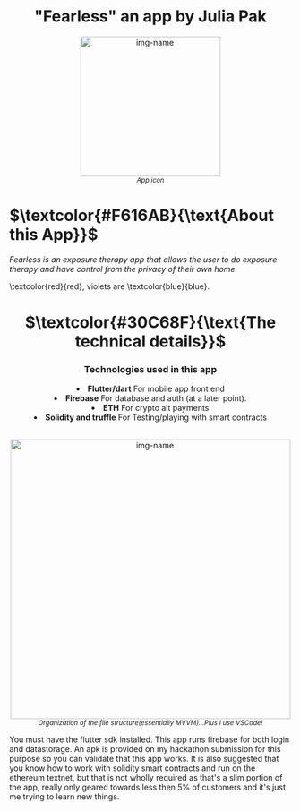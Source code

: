 <h1 align="center">"Fearless" an app by Julia Pak</h1>
<!--
to align the header title to the center
<h2 align="center">by: Julia Pak</h2>
-->


<p align="center"><img alt="img-name" src="https://user-images.githubusercontent.com/41366455/181997005-7f584729-eb1c-41b1-9a90-e9da21108e66.png" width="250"><br><sup><em>App icon</sup></em></p>

# **$\textcolor{#F616AB}{\text{About this App}}$**

*Fearless is an exposure therapy app that allows the user to do exposure therapy and have control from the privacy of their own home.*
<!--
 ***Three other apps need to be written/integrated in addition to this app:***

- Gig worker side mobile app.
- An app for merchants to manage sales etc. This app will be suited towards tablets.
- Some sort of admin application/portal for the company (me and my team). This is for monitoring day to day kpms, general management, on boarding gig workers, basic customer service etc.
-->

 \textcolor{red}{red}, violets are \textcolor{blue}{blue}.
<h1 style="text-align:center">$\textcolor{#30C68F}{\text{The technical details}}$</h1>

<div align="center"><h3 align="center">Technologies used in this app</h3>

<li> <b>Flutter/dart</b> For mobile app front end<br></li>
<li> <b>Firebase</b> For database and auth (at a later point).<br></li>
<li> <b>ETH</b> For crypto alt payments<br></li>
<li> <b>Solidity and truffle</b> For Testing/playing with smart contracts<br></li>
<br>
    </div>

<p align="center"><img alt="img-name" src="https://user-images.githubusercontent.com/41366455/176866330-764ec99a-8803-43cd-8181-b24b18143dc9.png" height="500"><br><sup><em>Organization of the file structure(essentially MVVM)...Plus I use VSCode!</sup></em></p>

You must have the flutter sdk installed. This app runs firebase for both login and datastorage. An apk is provided on my hackathon submission for this purpose so you can validate that this app works. It is also suggested that you know how to work with solidity smart contracts and run on the ethereum textnet, but that is not wholly required as that's a slim portion of the app, really only geared towards less then 5% of customers and it's just me trying to learn new things.

<!--
## This uses the Rapyd API sandbox and Virtual Accounts

<img width="349" alt="Screen Shot 2022-07-06 at 10 07 36 PM" src="https://user-images.githubusercontent.com/41366455/177674834-90fec020-7e98-450e-9f5c-41facdba2f8b.png">

keys are in the config file. Usually its best to hide these, but for this use case I'm leaving my config files in for Rapyd testing my project. I use abstraction to access the keys. There is a slightly better way of accessing the keys by not putting anything in the files directly and using cloud storage, but I'm not too experienced at that and I find hiding the files from git + abstraction is easiest for me.

Lottie is used for any animations in the app including splash page. <https://lottiefiles.com/>

## A few notes about the rider side app

I'm developing the rider side app. Its mainly a concept currently. However I feel it must address issues surrounding min wage and global developments within regards to newer regulations. Minimum wage should be based on engaged time (ie after rider starts trip with food in bag), however there are many issues with this approach within regards to behavioural monitoring of activities. These apps serve a demographically diverse group. Many of the riders are shared between different platforms and "multi apping" is a thing. A delicate approach to management and monitoring is needed. Behavioural psychology and behavioural economics is a whole other topic...Operating these services has to be worthwhile for everyone involved!

### Reading for reference on the issue

I don't wholly "buy into" this reference but... <https://epi.org/250647>
happening in seattle: <https://www.shrm.org/resourcesandtools/legal-and-compliance/state-and-local-updates/pages/seattle-minimum-wage-gig-workers.aspx>
-->
